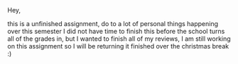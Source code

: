Hey, 

this is a unfinished assignment, do to a lot of personal things happening over this semester I did not have time to finish this before the school turns all of the grades in,  but I wanted to finish all of my reviews, I am still working on this assignment so I will be returning it finished over the christmas break :)
